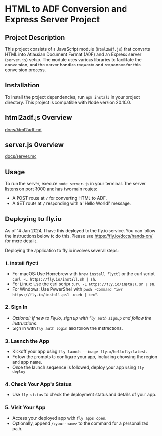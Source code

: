 
# HTML to ADF Conversion and Express Server Project

## Project Description
This project consists of a JavaScript module (`html2adf.js`) that converts HTML into Atlassian Document Format (ADF) and an Express server (`server.js`) setup. The module uses various libraries to facilitate the conversion, and the server handles requests and responses for this conversion process.

## Installation
To install the project dependencies, run `npm install` in your project directory. This project is compatible with Node version 20.10.0.

## html2adf.js Overview
[docs/html2adf.md](docs/html2adf.md)

## server.js Overview
[docs/server.md](docs/server.md)

## Usage
To run the server, execute `node server.js` in your terminal. The server listens on port 3000 and has two main routes:
- A POST route at `/` for converting HTML to ADF.
- A GET route at `/` responding with a 'Hello World!' message.

## Deploying to fly.io

As of 14 Jan 2024, I have this deployed to the fly.io service. You can follow the instructions below to do this. Please see https://fly.io/docs/hands-on/ for more details.

Deploying the application to fly.io involves several steps:

### 1. Install flyctl
- For macOS: Use Homebrew with `brew install flyctl` or the curl script `curl -L https://fly.io/install.sh | sh`.
- For Linux: Use the curl script `curl -L https://fly.io/install.sh | sh`.
- For Windows: Use PowerShell with `pwsh -Command "iwr https://fly.io/install.ps1 -useb | iex"`.

### 2. Sign In
- *Optional: If new to Fly.io, sign up with `fly auth signup` and follow the instructions.*
- Sign in with `fly auth login` and follow the instructions.

### 3. Launch the App
- Kickoff your app using `fly launch --image flyio/hellofly:latest`.
- Follow the prompts to configure your app, including choosing the region and app name.
- Once the launch sequence is followed, deploy your app using `fly deploy`

### 4. Check Your App's Status
- Use `fly status` to check the deployment status and details of your app.

### 5. Visit Your App
- Access your deployed app with `fly apps open`.
- Optionally, append `/<your-name>` to the command for a personalized path.
